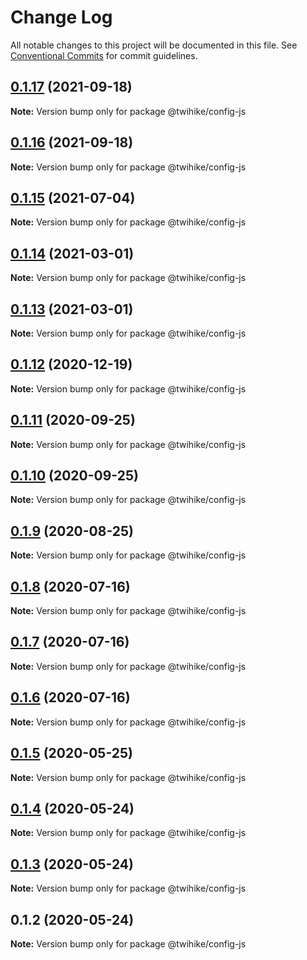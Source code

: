 # Change Log

All notable changes to this project will be documented in this file.
See [Conventional Commits](https://conventionalcommits.org) for commit guidelines.

## [0.1.17](https://github.com/twihike/config-js/compare/v0.1.16...v0.1.17) (2021-09-18)

**Note:** Version bump only for package @twihike/config-js





## [0.1.16](https://github.com/twihike/config-js/compare/v0.1.15...v0.1.16) (2021-09-18)

**Note:** Version bump only for package @twihike/config-js





## [0.1.15](https://github.com/twihike/config-js/compare/v0.1.14...v0.1.15) (2021-07-04)

**Note:** Version bump only for package @twihike/config-js





## [0.1.14](https://github.com/twihike/config-js/compare/v0.1.13...v0.1.14) (2021-03-01)

**Note:** Version bump only for package @twihike/config-js





## [0.1.13](https://github.com/twihike/config-js/compare/v0.1.12...v0.1.13) (2021-03-01)

**Note:** Version bump only for package @twihike/config-js





## [0.1.12](https://github.com/twihike/config-js/compare/v0.1.11...v0.1.12) (2020-12-19)

**Note:** Version bump only for package @twihike/config-js





## [0.1.11](https://github.com/twihike/config-js/compare/v0.1.10...v0.1.11) (2020-09-25)

**Note:** Version bump only for package @twihike/config-js





## [0.1.10](https://github.com/twihike/config-js/compare/v0.1.9...v0.1.10) (2020-09-25)

**Note:** Version bump only for package @twihike/config-js





## [0.1.9](https://github.com/twihike/config-js/compare/v0.1.8...v0.1.9) (2020-08-25)

**Note:** Version bump only for package @twihike/config-js





## [0.1.8](https://github.com/twihike/config-js/compare/v0.1.7...v0.1.8) (2020-07-16)

**Note:** Version bump only for package @twihike/config-js





## [0.1.7](https://github.com/twihike/config-js/compare/v0.1.6...v0.1.7) (2020-07-16)

**Note:** Version bump only for package @twihike/config-js





## [0.1.6](https://github.com/twihike/config-js/compare/v0.1.5...v0.1.6) (2020-07-16)

**Note:** Version bump only for package @twihike/config-js





## [0.1.5](https://github.com/twihike/config-js/compare/v0.1.4...v0.1.5) (2020-05-25)

**Note:** Version bump only for package @twihike/config-js





## [0.1.4](https://github.com/twihike/config-js/compare/v0.1.3...v0.1.4) (2020-05-24)

**Note:** Version bump only for package @twihike/config-js





## [0.1.3](https://github.com/twihike/config-js/compare/v0.1.2...v0.1.3) (2020-05-24)

**Note:** Version bump only for package @twihike/config-js





## 0.1.2 (2020-05-24)

**Note:** Version bump only for package @twihike/config-js
